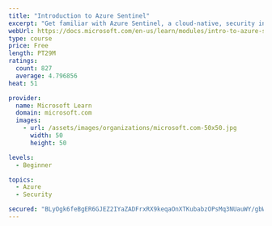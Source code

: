 ```yaml
---
title: "Introduction to Azure Sentinel"
excerpt: "Get familiar with Azure Sentinel, a cloud-native, security information and event management (SIEM) service."
webUrl: https://docs.microsoft.com/en-us/learn/modules/intro-to-azure-sentinel/
type: course
price: Free
length: PT29M
ratings:
  count: 827
  average: 4.796856
heat: 51

provider:
  name: Microsoft Learn
  domain: microsoft.com
  images:
    - url: /assets/images/organizations/microsoft.com-50x50.jpg
      width: 50
      height: 50

levels:
  - Beginner

topics:
  - Azure
  - Security

secured: "BLyOgk6feBgER6GJEZ2IYaZADFrxRX9keqaOnXTKubabzOPsMq3NUauWY/gbWs+jb6Y1L077MpLkBgyXeYFGS0EUDYMpfmDsl4OiIwApJmPF+q2eu6jgEdOSSIunL2DxZwbKaF+9E8uBVYKgpq7W0f+5jXW9yrwTYQup8u3zMOaHOUe7MXfS6agFpFGNU8EJX3uc85vJGhZMM8TnLUZn17yAdfJfyH3f/2v+OAkZz2JMRntTginuhBAU1EJKgUn1n2YIvvyYKNWxlyKjuB9FJzuuEakV/DrFBu8mAoIXMPl4DIJevJQ7YlqUbdgXXCUtso/78bZKXi/C7aviSwFAysdObPI/xr/RYFCnsk8T3gcUD1vT6Rw9oq76OXm3ngWAnWC94pejc3yGtaXZWpCawMJDHqo0hNUhZZgG+nr9KRI=;FFFragDMEBktA2v2sqA+cg=="
---
```


